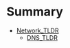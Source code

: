 # Summary

- [Network_TLDR](./network_tldr/Network_TLDR.md)
  - [DNS_TLDR](./network_tldr/DNS_TLDR.md)
